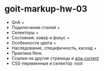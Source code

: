# goit-markup-hw-03

- QnA +
- Подключение стилей +
- Селекторы +
- Состояния: ховер и фокус +
- Особенности цвета +
- Наследование, специфичность, каскад +
- Практика Now.
- Ссылки на другие страницы и [aria-current](https://tink.uk/using-the-aria-current-attribute/)
- CSS-переменные и селектор :root
